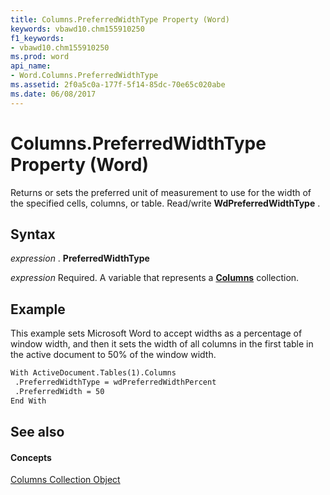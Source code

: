```yaml
---
title: Columns.PreferredWidthType Property (Word)
keywords: vbawd10.chm155910250
f1_keywords:
- vbawd10.chm155910250
ms.prod: word
api_name:
- Word.Columns.PreferredWidthType
ms.assetid: 2f0a5c0a-177f-5f14-85dc-70e65c020abe
ms.date: 06/08/2017
---
```



# Columns.PreferredWidthType Property (Word)

Returns or sets the preferred unit of measurement to use for the width of the specified cells, columns, or table. Read/write  **WdPreferredWidthType** .


## Syntax

 _expression_ . **PreferredWidthType**

 _expression_ Required. A variable that represents a **[Columns](Word.columns.md)** collection.


## Example

This example sets Microsoft Word to accept widths as a percentage of window width, and then it sets the width of all columns in the first table in the active document to 50% of the window width.


```vb
With ActiveDocument.Tables(1).Columns 
 .PreferredWidthType = wdPreferredWidthPercent 
 .PreferredWidth = 50 
End With
```


## See also


#### Concepts


[Columns Collection Object](Word.columns.md)

